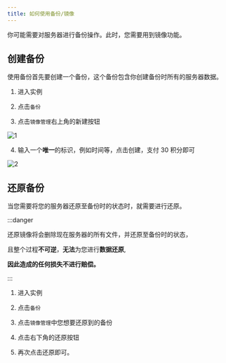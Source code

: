 ```yaml
---
title: 如何使用备份/镜像
---
```


你可能需要对服务器进行备份操作。此时，您需要用到镜像功能。

## 创建备份

使用备份首先要创建一个备份，这个备份包含你创建备份时所有的服务器数据。

1. 进入实例

2. 点击`备份`

3. 点击`镜像管理`右上角的新建按钮

![1](/img/pages/Backup-1.png)

4. 输入一个**唯一**的标识，例如时间等，点击创建，支付 30 积分即可

![2](/img/pages/Backup-2.png)

## 还原备份

当您需要将您的服务器还原至备份时的状态时，就需要进行还原。

:::danger

还原镜像将会删除现在服务器的所有文件，并还原至备份时的状态，

且整个过程**不可逆**，**无法**为您进行**数据还原**,

**因此造成的任何损失不进行赔偿。**

:::

1. 进入实例

2. 点击`备份`

3. 点击`镜像管理`中您想要还原到的备份

4. 点击右下角的还原按钮

5. 再次点击还原即可。